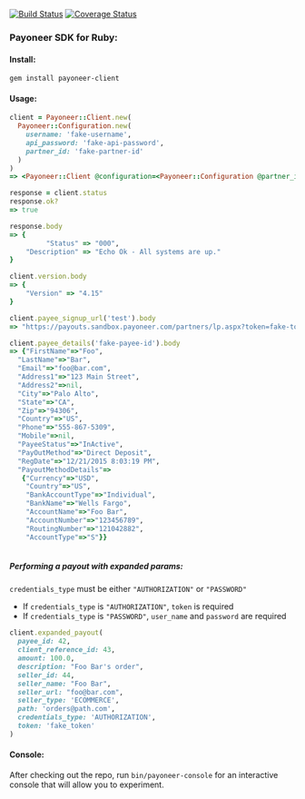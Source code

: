 [![Build Status](https://travis-ci.org/tophatter/payoneer-api-ruby.svg?branch=master)](https://travis-ci.org/tophatter/payoneer-api-ruby)
[![Coverage Status](https://coveralls.io/repos/github/tophatter/payoneer-api-ruby/badge.svg?branch=master)](https://coveralls.io/github/tophatter/payoneer-api-ruby?branch=master)

### Payoneer SDK for Ruby:

#### Install:

```
gem install payoneer-client
```

#### Usage:

```ruby
client = Payoneer::Client.new(
  Payoneer::Configuration.new(
    username: 'fake-username',
    api_password: 'fake-api-password',
    partner_id: 'fake-partner-id'
  )
)
=> <Payoneer::Client @configuration=<Payoneer::Configuration @partner_id="fake-partner-id", @username="fake-username", @api_password="fake-api-password", @host="api.sandbox.payoneer.com", @auto_approve_sandbox_accounts=true>>

response = client.status
response.ok?
=> true

response.body
=> {
         "Status" => "000",
    "Description" => "Echo Ok - All systems are up."
}

client.version.body
=> {
    "Version" => "4.15"
}

client.payee_signup_url('test').body
=> "https://payouts.sandbox.payoneer.com/partners/lp.aspx?token=fake-token"

client.payee_details('fake-payee-id').body
=> {"FirstName"=>"Foo",
  "LastName"=>"Bar",
  "Email"=>"foo@bar.com",
  "Address1"=>"123 Main Street",
  "Address2"=>nil,
  "City"=>"Palo Alto",
  "State"=>"CA",
  "Zip"=>"94306",
  "Country"=>"US",
  "Phone"=>"555-867-5309",
  "Mobile"=>nil,
  "PayeeStatus"=>"InActive",
  "PayOutMethod"=>"Direct Deposit",
  "RegDate"=>"12/21/2015 8:03:19 PM",
  "PayoutMethodDetails"=>
   {"Currency"=>"USD",
    "Country"=>"US",
    "BankAccountType"=>"Individual",
    "BankName"=>"Wells Fargo",
    "AccountName"=>"Foo Bar",
    "AccountNumber"=>"123456789",
    "RoutingNumber"=>"121042882",
    "AccountType"=>"S"}}
    
```

##### Performing a payout with expanded params:
`credentials_type` must be either `"AUTHORIZATION"` or `"PASSWORD"`
- If `credentials_type` is `"AUTHORIZATION"`, `token` is required
- If `credentials_type` is `"PASSWORD"`, `user_name` and `password` are required
```ruby
client.expanded_payout(
  payee_id: 42,
  client_reference_id: 43,
  amount: 100.0, 
  description: "Foo Bar's order",
  seller_id: 44, 
  seller_name: "Foo Bar", 
  seller_url: "foo@bar.com", 
  seller_type: 'ECOMMERCE', 
  path: 'orders@path.com', 
  credentials_type: 'AUTHORIZATION', 
  token: 'fake_token'
)
```

#### Console:

After checking out the repo, run `bin/payoneer-console` for an interactive console that will allow you to experiment.
